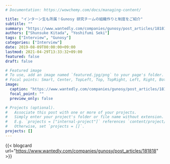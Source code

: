 ```yaml
---
# Documentation: https://wowchemy.com/docs/managing-content/

title: "インターン生も所属！Gunosy 研究チームの組織作りと制度をご紹介"
subtitle: ""
summary: "https://www.wantedly.com/companies/gunosy/post_articles/181818"
authors: ["Shunsuke Kitada", "Yoshifumi Seki"]
tags: ["Interview", "Gunosy"]
categories: ["Interview"]
date: 2019-08-09T00:00:00+09:00
lastmod: 2021-04-29T13:33:32+09:00
featured: false
draft: false

# Featured image
# To use, add an image named `featured.jpg/png` to your page's folder.
# Focal points: Smart, Center, TopLeft, Top, TopRight, Left, Right, BottomLeft, Bottom, BottomRight.
image:
  caption: "https://www.wantedly.com/companies/gunosy/post_articles/181818"
  focal_point: ""
  preview_only: false

# Projects (optional).
#   Associate this post with one or more of your projects.
#   Simply enter your project's folder or file name without extension.
#   E.g. `projects = ["internal-project"]` references `content/project/deep-learning/index.md`.
#   Otherwise, set `projects = []`.
projects: []
---
```


{{< blogcard url="https://www.wantedly.com/companies/gunosy/post_articles/181818" >}}
